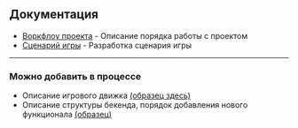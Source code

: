 ## Документация

- [Воркфлоу проекта](workFlow.md) - Описание порядка работы с проектом
- [Сценарий игры](scenario.md) - Разработка сценария игры

---

### Можно добавить в процессе

- Описание игрового движка [(образец здесь)](https://github.com/DVAA-team/galaga/blob/main/docs/gameEngine.md)
- Описание структуры бекенда, порядок добавления нового функционала [(образец)](https://github.com/DVAA-team/galaga/blob/main/docs/backEndStruct.md)
